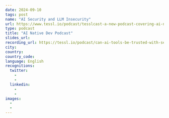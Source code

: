 ```yaml
---
date: 2024-09-10
tags: post
name: "AI Security and LLM Insecurity"
url: https://www.tessl.io/podcast/tesslcast-a-new-podcast-covering-ai-native-development
type: podcast
title: "AI Native Dev Podcast"
slides_url:
recording_url: https://tessl.io/podcast/can-ai-tools-be-trusted-with-security-critical-code-real-world-ai-security-risks-with-liran-tal
city: 
country: 
country_code: 
language: English
recognitions:
  twitter:
    - 
    - 
  linkedin:
    - 
    - 
images:
  - 
  - 
---
```

